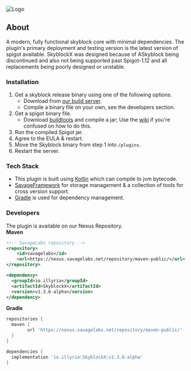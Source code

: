 ![Logo](./skyblockx-github-banner-1.png)


## About
A modern, fully functional skyblock core with minimal dependencies. 
The plugin's primary deployment and testing version is the latest version of spigot available. SkyblockX was designed because of ASkyblock being discontinued and also not being supported past Spigot-1.12 and all replacements being poorly designed or unstable.


### Installation

1. Get a skyblock release binary using one of the following options.
   * Download from [our build server](https://dl.savagelabs.net).
   * Compile a binary file on your own, see the developers section.
2. Get a spigot binary file.
    * Download [buildtools](https://hub.spigotmc.org/jenkins/job/BuildTools/lastSuccessfulBuild/artifact/target/BuildTools.jar) and compile  a jar; Use the [wiki](https://www.spigotmc.org/wiki/buildtools/) if you're confused on how to do this.
3. Run the compiled Spigot jar.
4. Agree to the EULA & restart.
5. Move the Skyblock binary from step 1 into `/plugins`.
6. Restart the server.
  
### Tech Stack
* This plugin is built using [Kotlin](https://kotlinlang.org/) which can compile to jvm bytecode.
* [SavageFramework](https://github.com/illyria-io/SavageFramework) for storage management & a collection of tools for cross version support.
* [Gradle](https://gradle.org/) is used for dependency management.
 
### Developers

The plugin is available on our Nexus Repository.
<br/>
**Maven**
```xml
<!-- SavageLabs repository -->
<repository>
    <id>savagelabs</id>
    <url>https://nexus.savagelabs.net/repository/maven-public/</url>
</repository>

<dependency>
  <groupId>io.illyria</groupId>
  <artifactId>SkyblockX</artifactId>
  <version>v1.3.6-alpha</version>
</dependency>
```
**Gradle**
```groovy
repositories {
  maven {
        url 'https://nexus.savagelabs.net/repository/maven-public/'
  }
}

dependencies {
  implementation 'io.illyria:SkyblockX:v1.3.6-alpha'
}
```



